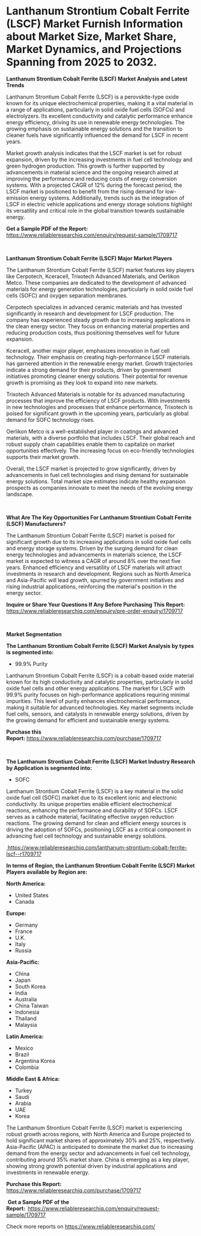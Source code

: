 <p><h1>Lanthanum Strontium Cobalt Ferrite (LSCF) Market Furnish Information about Market Size, Market Share, Market Dynamics, and Projections Spanning from 2025 to 2032.</h1></p><p><strong>Lanthanum Strontium Cobalt Ferrite (LSCF) Market Analysis and Latest Trends</strong></p>
<p><p>Lanthanum Strontium Cobalt Ferrite (LSCF) is a perovskite-type oxide known for its unique electrochemical properties, making it a vital material in a range of applications, particularly in solid oxide fuel cells (SOFCs) and electrolyzers. Its excellent conductivity and catalytic performance enhance energy efficiency, driving its use in renewable energy technologies. The growing emphasis on sustainable energy solutions and the transition to cleaner fuels have significantly influenced the demand for LSCF in recent years.</p><p>Market growth analysis indicates that the LSCF market is set for robust expansion, driven by the increasing investments in fuel cell technology and green hydrogen production. This growth is further supported by advancements in material science and the ongoing research aimed at improving the performance and reducing costs of energy conversion systems. With a projected CAGR of 12% during the forecast period, the LSCF market is positioned to benefit from the rising demand for low-emission energy systems. Additionally, trends such as the integration of LSCF in electric vehicle applications and energy storage solutions highlight its versatility and critical role in the global transition towards sustainable energy.</p></p>
<p><strong>Get a Sample PDF of the Report:&nbsp;</strong> <a href="https://www.reliableresearchiq.com/enquiry/request-sample/1709717?utm_campaign=3171&utm_medium=2&utm_source=Github&utm_content=ia&utm_term=27032025&utm_id=lanthanum-strontium-cobalt-ferrite-lscf">https://www.reliableresearchiq.com/enquiry/request-sample/1709717</a></p>
<p>&nbsp;</p>
<p><strong>Lanthanum Strontium Cobalt Ferrite (LSCF) Major Market Players</strong></p>
<p><p>The Lanthanum Strontium Cobalt Ferrite (LSCF) market features key players like Cerpotech, Kceracell, Trixotech Advanced Materials, and Oerlikon Metco. These companies are dedicated to the development of advanced materials for energy generation technologies, particularly in solid oxide fuel cells (SOFC) and oxygen separation membranes.</p><p>Cerpotech specializes in advanced ceramic materials and has invested significantly in research and development for LSCF production. The company has experienced steady growth due to increasing applications in the clean energy sector. They focus on enhancing material properties and reducing production costs, thus positioning themselves well for future expansion.</p><p>Kceracell, another major player, emphasizes innovation in fuel cell technology. Their emphasis on creating high-performance LSCF materials has garnered attention in the renewable energy market. Growth trajectories indicate a strong demand for their products, driven by government initiatives promoting cleaner energy solutions. Their potential for revenue growth is promising as they look to expand into new markets.</p><p>Trixotech Advanced Materials is notable for its advanced manufacturing processes that improve the efficiency of LSCF products. With investments in new technologies and processes that enhance performance, Trixotech is poised for significant growth in the upcoming years, particularly as global demand for SOFC technology rises.</p><p>Oerlikon Metco is a well-established player in coatings and advanced materials, with a diverse portfolio that includes LSCF. Their global reach and robust supply chain capabilities enable them to capitalize on market opportunities effectively. The increasing focus on eco-friendly technologies supports their market growth.</p><p>Overall, the LSCF market is projected to grow significantly, driven by advancements in fuel cell technologies and rising demand for sustainable energy solutions. Total market size estimates indicate healthy expansion prospects as companies innovate to meet the needs of the evolving energy landscape.</p></p>
<p>&nbsp;</p>
<p><strong>What Are The Key Opportunities For Lanthanum Strontium Cobalt Ferrite (LSCF) Manufacturers?</strong></p>
<p><p>The Lanthanum Strontium Cobalt Ferrite (LSCF) market is poised for significant growth due to its increasing applications in solid oxide fuel cells and energy storage systems. Driven by the surging demand for clean energy technologies and advancements in materials science, the LSCF market is expected to witness a CAGR of around 8% over the next five years. Enhanced efficiency and versatility of LSCF materials will attract investments in research and development. Regions such as North America and Asia-Pacific will lead growth, spurred by government initiatives and rising industrial applications, reinforcing the material's position in the energy sector.</p></p>
<p><strong>Inquire or Share Your Questions If Any Before Purchasing This Report:</strong> <a href="https://www.reliableresearchiq.com/enquiry/pre-order-enquiry/1709717?utm_campaign=3171&utm_medium=2&utm_source=Github&utm_content=ia&utm_term=27032025&utm_id=lanthanum-strontium-cobalt-ferrite-lscf">https://www.reliableresearchiq.com/enquiry/pre-order-enquiry/1709717</a></p>
<p>&nbsp;</p>
<p><strong>Market Segmentation</strong></p>
<p><strong>The Lanthanum Strontium Cobalt Ferrite (LSCF) Market Analysis by types is segmented into:</strong></p>
<p><ul><li>99.9% Purity</li></ul></p>
<p><p>Lanthanum Strontium Cobalt Ferrite (LSCF) is a cobalt-based oxide material known for its high conductivity and catalytic properties, particularly in solid oxide fuel cells and other energy applications. The market for LSCF with 99.9% purity focuses on high-performance applications requiring minimal impurities. This level of purity enhances electrochemical performance, making it suitable for advanced technologies. Key market segments include fuel cells, sensors, and catalysts in renewable energy solutions, driven by the growing demand for efficient and sustainable energy systems.</p></p>
<p><strong>Purchase this Report:&nbsp;</strong><a href="https://www.reliableresearchiq.com/purchase/1709717?utm_campaign=3171&utm_medium=2&utm_source=Github&utm_content=ia&utm_term=27032025&utm_id=lanthanum-strontium-cobalt-ferrite-lscf">https://www.reliableresearchiq.com/purchase/1709717</a></p>
<p>&nbsp;</p>
<p><strong>The Lanthanum Strontium Cobalt Ferrite (LSCF) Market Industry Research by Application is segmented into:</strong></p>
<p><ul><li>SOFC</li></ul></p>
<p><p>Lanthanum Strontium Cobalt Ferrite (LSCF) is a key material in the solid oxide fuel cell (SOFC) market due to its excellent ionic and electronic conductivity. Its unique properties enable efficient electrochemical reactions, enhancing the performance and durability of SOFCs. LSCF serves as a cathode material, facilitating effective oxygen reduction reactions. The growing demand for clean and efficient energy sources is driving the adoption of SOFCs, positioning LSCF as a critical component in advancing fuel cell technology and sustainable energy solutions.</p></p>
<p><a href="https://www.reliableresearchiq.com/lanthanum-strontium-cobalt-ferrite-lscf--r1709717?utm_campaign=3171&utm_medium=2&utm_source=Github&utm_content=ia&utm_term=27032025&utm_id=lanthanum-strontium-cobalt-ferrite-lscf">&nbsp;https://www.reliableresearchiq.com/lanthanum-strontium-cobalt-ferrite-lscf--r1709717</a></p>
<p><strong>In terms of Region, the Lanthanum Strontium Cobalt Ferrite (LSCF) Market Players available by Region are:</strong></p>
<p>
    <p> <strong> North America: </strong>
        <ul>
            <li>United States</li>
            <li>Canada</li>
        </ul>
        </p> 
    <p> <strong> Europe: </strong>
        <ul>
            <li>Germany</li>
            <li>France</li>
            <li>U.K.</li>
            <li>Italy</li>
            <li>Russia</li>
        </ul>
        </p> 
    <p> <strong> Asia-Pacific: </strong>
        <ul>
            <li>China</li>
            <li>Japan</li>
            <li>South Korea</li>
            <li>India</li>
            <li>Australia</li>
            <li>China Taiwan</li>
            <li>Indonesia</li>
            <li>Thailand</li>
            <li>Malaysia</li>
        </ul>
        </p> 
    <p> <strong> Latin America: </strong>
        <ul>
            <li>Mexico</li>
            <li>Brazil</li>
            <li>Argentina Korea</li>
            <li>Colombia</li>
        </ul>
        </p> 
    <p> <strong> Middle East & Africa: </strong>
        <ul>
            <li>Turkey</li>
            <li>Saudi</li>
            <li>Arabia</li>
            <li>UAE</li>
            <li>Korea</li>
        </ul>
    </p>
    </p>
<p><p>The Lanthanum Strontium Cobalt Ferrite (LSCF) market is experiencing robust growth across regions, with North America and Europe projected to hold significant market shares of approximately 30% and 25%, respectively. Asia-Pacific (APAC) is anticipated to dominate the market due to increasing demand from the energy sector and advancements in fuel cell technology, contributing around 35% market share. China is emerging as a key player, showing strong growth potential driven by industrial applications and investments in renewable energy.</p></p>
<p><strong>Purchase this Report: </strong><a href="https://www.reliableresearchiq.com/purchase/1709717?utm_campaign=3171&utm_medium=2&utm_source=Github&utm_content=ia&utm_term=27032025&utm_id=lanthanum-strontium-cobalt-ferrite-lscf">https://www.reliableresearchiq.com/purchase/1709717</a></p>
<p>&nbsp;<strong>Get a Sample PDF of the Report:&nbsp;&nbsp;</strong><a href="https://www.reliableresearchiq.com/enquiry/request-sample/1709717?utm_campaign=3171&utm_medium=2&utm_source=Github&utm_content=ia&utm_term=27032025&utm_id=lanthanum-strontium-cobalt-ferrite-lscf">https://www.reliableresearchiq.com/enquiry/request-sample/1709717</a></p>
<p><strong></strong></p>
<p>Check more reports on <a href="https://www.reliableresearchiq.com/?utm_campaign=3171&utm_medium=2&utm_source=Github&utm_content=ia&utm_term=27032025&utm_id=lanthanum-strontium-cobalt-ferrite-lscf">https://www.reliableresearchiq.com/</a></p>